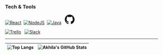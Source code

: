 ### Tech & Tools

[<img alt="React" title="React" height="32px" src="https://upload.wikimedia.org/wikipedia/commons/thumb/a/a7/React-icon.svg/220px-React-icon.svg.png" />]()&nbsp;
[<img alt="NodeJS" title="NodeJS" height="32px" src="https://upload.wikimedia.org/wikipedia/commons/thumb/d/d9/Node.js_logo.svg/220px-Node.js_logo.svg.png" />]()&nbsp;
[<img alt="Java" title="Java" height="32px" src="https://upload.wikimedia.org/wikipedia/en/thumb/3/30/Java_programming_language_logo.svg/121px-Java_programming_language_logo.svg.png" />]()&nbsp;&nbsp;
[<img alt="GitHub" title="GitHub" height="32px" src="https://raw.githubusercontent.com/github/explore/78df643247d429f6cc873026c0622819ad797942/topics/github/github.png" />]()&nbsp;&nbsp;
<br/>

[<img alt="Trello" title="Trello" height="32px" src="https://upload.wikimedia.org/wikipedia/en/thumb/8/8c/Trello_logo.svg/1920px-Trello_logo.svg.png" />]()&nbsp;&nbsp;
[<img alt="Slack" title="Slack" height="32px" src="https://upload.wikimedia.org/wikipedia/commons/thumb/b/b9/Slack_Technologies_Logo.svg/498px-Slack_Technologies_Logo.svg.png?20190329191645" />]()&nbsp;

---

![Top Langs](https://github-readme-stats.vercel.app/api/top-langs/?username=akhilasananth&theme=tokyonight) | ![Akhila's GitHub Stats](https://github-readme-stats.vercel.app/api?username=akhilasananth&show_icons=true&include_all_commits=true&theme=ocean_dark&border_color=6b03fc)
| ------------- | ------------- |

